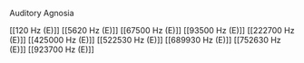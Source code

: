 

Auditory Agnosia

[[120 Hz (E)]]
[[5620 Hz (E)]]
[[67500 Hz (E)]]
[[93500 Hz (E)]]
[[222700 Hz (E)]]
[[425000 Hz (E)]]
[[522530 Hz (E)]]
[[689930 Hz (E)]]
[[752630 Hz (E)]]
[[923700 Hz (E)]]
